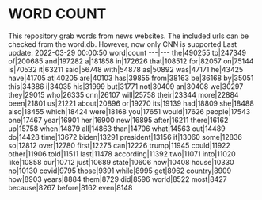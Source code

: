 # WORD COUNT
This repository grab words from news websites. The included urls can be checked from the word.db.
However, now only CNN is supported
Last update: 2022-03-29 00:00:50
word|count
---|---
the|490255
to|247349
of|200685
and|197282
a|181858
in|172626
that|108512
for|82057
on|75144
is|70532
it|63211
said|56748
with|54878
as|50892
was|47171
he|43425
have|41705
at|40205
are|40103
has|39855
from|38163
be|36168
by|35051
this|34386
i|34035
his|31999
but|31771
not|30409
an|30408
we|30297
they|29015
who|26335
cnn|26107
will|25758
their|23344
more|22884
been|21801
us|21221
about|20896
or|19270
its|19139
had|18809
she|18488
also|18455
which|18424
were|18168
you|17651
would|17626
people|17543
one|17467
year|16901
her|16900
new|16895
after|16211
there|16162
up|15758
when|14879
all|14863
than|14706
what|14563
out|14489
do|14428
time|13672
biden|13291
president|13156
if|13060
some|12836
so|12812
over|12780
first|12275
can|12226
trump|11945
could|11922
other|11906
told|11511
last|11478
according|11392
two|11071
into|11020
like|10858
our|10712
just|10689
state|10606
now|10408
house|10330
no|10130
covid|9795
those|9391
while|8995
get|8962
country|8909
how|8903
years|8884
them|8729
did|8596
world|8522
most|8427
because|8267
before|8162
even|8148
